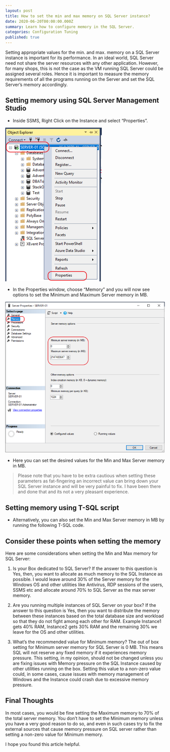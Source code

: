 ```yaml
---
layout: post
title: How to set the min and max memory on SQL Server instance?
date: 2020-06-20T00:00:00.000Z
summary: Learn how to configure memory in the SQL Server.
categories: Configuration Tuning
published: true
---
```


Setting appropriate values for the min. and max. memory on a SQL Server instance is important for its performance. In an ideal world, SQL Server need not share the server resources with any other application. However, for many shops, this is not the case as the VM running SQL Server could be assigned several roles. Hence it is important to measure the memory requirements of all the programs running on the Server and set the SQL Server’s memory accordingly.

## Setting memory using SQL Server Management Studio

* Inside SSMS, Right Click on the Instance and select “Properties”.
    
![SSMS](/img/posts/2020-06-20-How-to-set-the-min-and-max-memory-on-SQL-Server-instance/01.png)

* In the Properties window, choose “Memory” and you will now see options to set the Minimum and Maximum Server memory in MB.

![Properties](/img/posts/2020-06-20-How-to-set-the-min-and-max-memory-on-SQL-Server-instance/02.png)

* Here you can set the desired values for the Min and Max Server memory in MB. 

> Please note that you have to be extra cautious when setting these parameters as fat-fingering an incorrect value can bring down your SQL Server instance and will be very painful to fix. I have been there and done that and its not a very pleasant experience.



## Setting memory using T-SQL script

* Alternatively, you can also set the Min and Max Server memory in MB by running the following T-SQL code.

<script src="https://gist.github.com/relationaldba/398835984cd57e55a0ff31f98a149ac8.js"></script>



## Consider these points when setting the memory

Here are some considerations when setting the Min and Max memory for SQL Server:

1. Is your Box dedicated to SQL Server?
If the answer to this question is Yes, then, you want to allocate as much memory to the SQL Instance as possible. I would leave around 30% of the Server memory for the Windows OS and other utilities like Antivirus, RDP sessions of the users, SSMS etc and allocate around 70% to SQL Server as the max server memory.

2. Are you running multiple instances of SQL Server on your box?
If the answer to this question is Yes, then you want to distribute the memory between these instances based on the total database size and workload so that they do not fight among each other for RAM. Example Instance1 gets 40% RAM, Instance2 gets 30% RAM and the remaining 30% we leave for the OS and other utilities.

3. What’s the recommended value for Minimum memory?
The out of box setting for Minimum server memory for SQL Server is 0 MB. This means SQL will not reserve any fixed memory if it experiences memory pressure. This setting, in my opinion, should not be changed unless you are fixing issues with Memory pressure on the SQL Instance caused by other utilities running on the box. Setting this value to a non-zero value could, in some cases, cause issues with memory management of Windows and the Instance could crash due to excessive memory pressure.

## Final Thoughts

In most cases, you would be fine setting the Maximum memory to 70% of the total server memory. You don’t have to set the Minimum memory unless you have a very good reason to do so, and even in such cases try to fix the external sources that cause memory pressure on SQL server rather than setting a non-zero value for Minimum memory.

I hope you found this article helpful.
